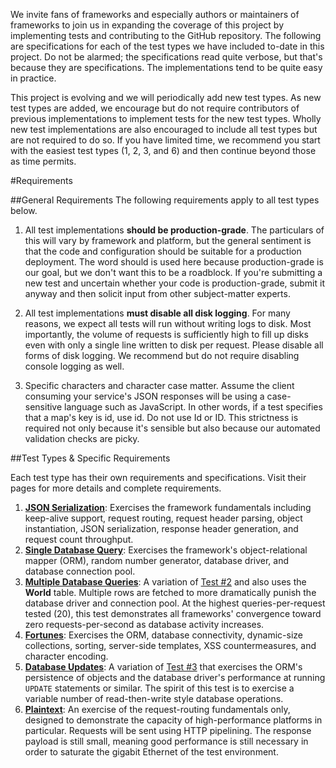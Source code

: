 We invite fans of frameworks and especially authors or maintainers of frameworks to join us in expanding the coverage of this project by implementing tests and contributing to the GitHub repository. The following are specifications for each of the test types we have included to-date in this project. Do not be alarmed; the specifications read quite verbose, but that's because they are specifications. The implementations tend to be quite easy in practice.

This project is evolving and we will periodically add new test types. As new test types are added, we encourage but do not require contributors of previous implementations to implement tests for the new test types. Wholly new test implementations are also encouraged to include all test types but are not required to do so. If you have limited time, we recommend you start with the easiest test types (1, 2, 3, and 6) and then continue beyond those as time permits.

#Requirements

##General Requirements
The following requirements apply to all test types below.

1. All test implementations __should be production-grade__. The particulars of this will vary by framework and platform, but the general sentiment is that the code and configuration should be suitable for a production deployment. The word should is used here because production-grade is our goal, but we don't want this to be a roadblock. If you're submitting a new test and uncertain whether your code is production-grade, submit it anyway and then solicit input from other subject-matter experts.

2. All test implementations __must disable all disk logging__. For many reasons, we expect all tests will run without writing logs to disk. Most importantly, the volume of requests is sufficiently high to fill up disks even with only a single line written to disk per request. Please disable all forms of disk logging. We recommend but do not require disabling console logging as well.

3. Specific characters and character case matter. Assume the client consuming your service's JSON responses will be using a case-sensitive language such as JavaScript. In other words, if a test specifies that a map's key is id, use id. Do not use Id or ID. This strictness is required not only because it's sensible but also because our automated validation checks are picky.

##Test Types & Specific Requirements

Each test type has their own requirements and specifications. Visit their pages for more details and complete requirements.

1. [__JSON Serialization__](https://github.com/LadyMozzarella/FrameworkBenchmarks/wiki/JSON-Serialization): Exercises the framework fundamentals including keep-alive support, request routing, request header parsing, object instantiation, JSON serialization, response header generation, and request count throughput.
2. [__Single Database Query__](https://github.com/LadyMozzarella/FrameworkBenchmarks/wiki/Single-Database-Query): Exercises the framework's object-relational mapper (ORM), random number generator, database driver, and database connection pool.
3. [__Multiple Database Queries__](https://github.com/LadyMozzarella/FrameworkBenchmarks/wiki/Multiple-Database-Queries): A variation of [Test #2](https://github.com/LadyMozzarella/FrameworkBenchmarks/wiki/Single-Database-Query) and also uses the __World__ table. Multiple rows are fetched to more dramatically punish the database driver and connection pool. At the highest queries-per-request tested (20), this test demonstrates all frameworks' convergence toward zero requests-per-second as database activity increases.
4. [__Fortunes__](https://github.com/LadyMozzarella/FrameworkBenchmarks/wiki/Fortunes): Exercises the ORM, database connectivity, dynamic-size collections, sorting, server-side templates, XSS countermeasures, and character encoding.
5. [__Database Updates__](https://github.com/LadyMozzarella/FrameworkBenchmarks/wiki/Database-Updates): A variation of [Test #3](https://github.com/LadyMozzarella/FrameworkBenchmarks/wiki/Multiple-Database-Queries) that exercises the ORM's persistence of objects and the database driver's performance at running `UPDATE` statements or similar. The spirit of this test is to exercise a variable number of read-then-write style database operations.
6. [__Plaintext__](https://github.com/LadyMozzarella/FrameworkBenchmarks/wiki/Plaintext): An exercise of the request-routing fundamentals only, designed to demonstrate the capacity of high-performance platforms in particular. Requests will be sent using HTTP pipelining. The response payload is still small, meaning good performance is still necessary in order to saturate the gigabit Ethernet of the test environment.